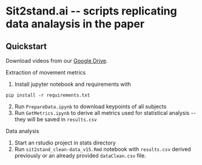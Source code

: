 # Sit2stand.ai -- scripts replicating data analaysis in the paper

## Quickstart

Download videos from our [Google Drive](https://drive.google.com/drive/folders/1C6777-AFWU2LUPx9ydqtuJjqrMi2oDwS?usp=sharing).

Extraction of movement metrics
1. Install jupyter notebook and requirements with
```
pip install -r requirements.txt
```
2. Run `PrepareData.ipynb` to download keypoints of all subjects
3. Run `GetMetrics.ipynb` to derive all metrics used for statistical analysis -- they will be saved in `results.csv`

Data analysis
1. Start an rstudio project in stats directory
2. Run `sit2stand_clean-data_v15.Rmd` notebook with `results.csv` derived previously or an already provided `dataClean.csv` file.
